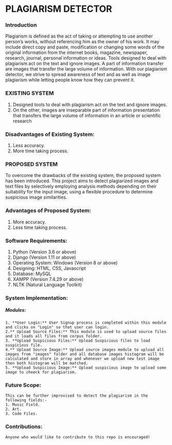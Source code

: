 # PLAGIARISM DETECTOR 

### Introduction

Plagiarism is defined as the act of taking or attempting to use another person’s works, without referencing him as the owner of his work. It may include direct copy and paste, modification or changing some words of the original information from the internet books, magazine, newspaper, research, journal, personal information or ideas. Tools designed to deal with plagiarism act on the text and ignore images. A part of information transfer are images that transfer the large volume of information. With our plagiarism detector, we strive to spread awareness of text and as well as image plagiarism while letting people know how they can prevent it.

### EXISTING SYSTEM 
1. Designed tools to deal with plagiarism act on the text and ignore images. 
2. On the other, images are inseparable part of information presentation that transfers the large volume of information in an article or scientific research

### Disadvantages of Existing System:
1. Less accuracy.	
2. More time taking process.

### PROPOSED SYSTEM

To overcome the drawbacks of the existing system, the proposed system has been introduced.
This project aims to detect plagiarized images and text files by selectively employing analysis methods depending on their suitability for the input image, using a flexible procedure to determine suspicious image similarities.

### Advantages of Proposed System: 
1. More accuracy.
2. Less time taking process.


### Software Requirements:
1. Python (Version 3.6 or above)
2. Django (Version 1.11 or above)
3. Operating System: Windows (Version 8 or above)
4. Designing: HTML, CSS, Javascript
5. Database: MySQL
6. XAMPP (Version 7.4.29 or above)
7. NLTK (Natural Language Toolkit)

### System Implementation:
##### Modules:
    1. **User Login:** User Signup process is completed within this module and clicks on "Login" so that user can login.
    2.** Upload Source Files:** This module is used to upload source files and it loads all files from corpus folder.
    3. **Upload Suspicious Files:** Upload Suspicious files to load suspicious file.
    4.** Upload Source Image:** Upload source images module to upload all images from "images" folder and all database images histogram will be calculated and store in array and whenever we upload new test image then both histogram will be matched.
    5. **Upload Suspicious Image:** Upload suspicious image to upload some image to cheeck for plagiarism.
    
### Future Scope:
    This can be further improvised to detect the plagiarism in the following fields:-
    1. Music Field.
    2. Art.
    3. Code Files.

### Contributions:
    Anyone who would like to contribute to this repo is encouraged!
